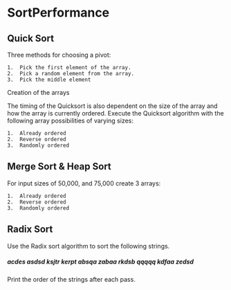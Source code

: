 # SortPerformance

## Quick Sort
Three methods for choosing a pivot:

	1.	Pick the first element of the array. 
	2.	Pick a random element from the array.
	3.	Pick the middle element 

Creation of the arrays

The timing of the Quicksort is also dependent on the size of the array and how the array is currently ordered.  Execute the Quicksort algorithm with the following array possibilities of varying sizes:

	1.	Already ordered	
	2.	Reverse ordered	
	3.	Randomly ordered 

## Merge Sort & Heap Sort
For input sizes of 50,000, and 75,000 create 3 arrays:

	1.	Already ordered	
	2.	Reverse ordered	
	3.	Randomly ordered 
  
## Radix Sort

Use the Radix sort algorithm to sort the following strings.

##### acdes	asdsd	ksjtr	kerpt	absqa	zabaa	rkdsb	qqqqq kdfaa	zedsd

Print the order of the strings after each pass.



